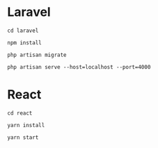 # Laravel
```
cd laravel 
```
```
npm install
```
```
php artisan migrate 
```
```
php artisan serve --host=localhost --port=4000
```

# React
```
cd react 
```
```
yarn install 
```
```
yarn start 
```
